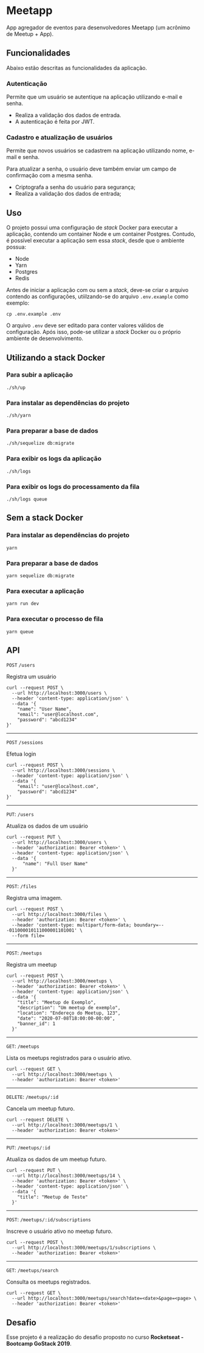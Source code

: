 # Meetapp

App agregador de eventos para desenvolvedores Meetapp (um acrônimo de Meetup + App).

## Funcionalidades

Abaixo estão descritas as funcionalidades da aplicação.

### Autenticação

Permite que um usuário se autentique na aplicação utilizando e-mail e senha.

- Realiza a validação dos dados de entrada.
- A autenticação é feita por JWT.

### Cadastro e atualização de usuários

Permite que novos usuários se cadastrem na aplicação utilizando nome, e-mail e senha.

Para atualizar a senha, o usuário deve também enviar um campo de confirmação com a mesma senha.

- Criptografa a senha do usuário para segurança;
- Realiza a validação dos dados de entrada;

## Uso

O projeto possui uma configuração de *stack* Docker para executar a aplicação, contendo um container Node e um container Postgres. Contudo, é possível executar a aplicação sem essa *stack*, desde que o ambiente possua:

- Node
- Yarn
- Postgres
- Redis

Antes de iniciar a aplicação com ou sem a *stack*, deve-se criar o arquivo contendo as configurações, utiilzando-se do arquivo `.env.example` como exemplo:

```
cp .env.example .env
```

O arquivo `.env` deve ser editado para conter valores válidos de configuração. Após isso, pode-se utilizar a *stack* Docker ou o próprio ambiente de desenvolvimento.


## Utilizando a stack Docker

### Para subir a aplicação

```
./sh/up
```

### Para instalar as dependências do projeto

```
./sh/yarn
```

### Para preparar a base de dados

```
./sh/sequelize db:migrate
```

### Para exibir os logs da aplicação

```
./sh/logs
```

### Para exibir os logs do processamento da fila

```
./sh/logs queue
```


## Sem a stack Docker

### Para instalar as dependências do projeto

```
yarn
```

### Para preparar a base de dados

```
yarn sequelize db:migrate
```

### Para executar a aplicação

```
yarn run dev
```

### Para executar o processo de fila

```
yarn queue
```

## API

`POST` `/users`

Registra um usuário

```
curl --request POST \
  --url http://localhost:3000/users \
  --header 'content-type: application/json' \
  --data '{
	"name": "User Name",
	"email": "user@localhost.com",
	"password": "abcd1234"
}'
```

---

`POST` `/sessions`

Efetua login

```
curl --request POST \
  --url http://localhost:3000/sessions \
  --header 'content-type: application/json' \
  --data '{
	"email": "user@localhost.com",
	"password": "abcd1234"
}'
```

---

`PUT`: `/users`

Atualiza os dados de um usuário

```
curl --request PUT \
  --url http://localhost:3000/users \
  --header 'authorization: Bearer <token>' \
  --header 'content-type: application/json' \
  --data '{
	  "name": "Full User Name"
  }'
```

---

`POST`: `/files`

Registra uma imagem.

```
curl --request POST \
  --url http://localhost:3000/files \
  --header 'authorization: Bearer <token>' \
  --header 'content-type: multipart/form-data; boundary=---011000010111000001101001' \
  --form file=
```

---

`POST`: `/meetups`

Registra um meetup

```
curl --request POST \
  --url http://localhost:3000/meetups \
  --header 'authorization: Bearer <token>' \
  --header 'content-type: application/json' \
  --data '{
    "title": "Meetup de Exemplo",
    "description": "Um meetup de exemplo",
    "location": "Endereço do Meetup, 123",
    "date": "2020-07-08T18:00:00-00:00",
    "banner_id": 1
  }'
```

---

`GET`: `/meetups`

Lista os meetups registrados para o usuário ativo.

```
curl --request GET \
  --url http://localhost:3000/meetups \
  --header 'authorization: Bearer <token>'
```

---

`DELETE`: `/meetups/:id`

Cancela um meetup futuro.

```
curl --request DELETE \
  --url http://localhost:3000/meetups/1 \
  --header 'authorization: Bearer <token>'
```

---

`PUT`: `/meetups/:id`

Atualiza os dados de um meetup futuro.

```
curl --request PUT \
  --url http://localhost:3000/meetups/14 \
  --header 'authorization: Bearer <token>' \
  --header 'content-type: application/json' \
  --data '{
    "title": "Meetup de Teste"
  }'
```
---

`POST`: `/meetups/:id/subscriptions`

Inscreve o usuário ativo no meetup futuro.

```
curl --request POST \
  --url http://localhost:3000/meetups/1/subscriptions \
  --header 'authorization: Bearer <token>'
```

---

`GET`: `/meetups/search`

Consulta os meetups registrados.

```
curl --request GET \
  --url http://localhost:3000/meetups/search?date=<date>&page=<page> \
  --header 'authorization: Bearer <token>'
```

## Desafio

Esse projeto é a realização do desafio proposto no curso **Rocketseat - Bootcamp GoStack 2019**.
